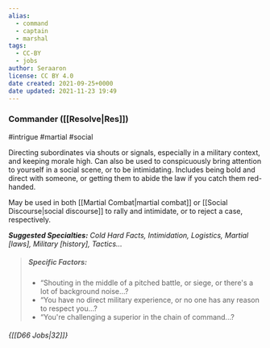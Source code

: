 ```yaml
---
alias:
  - command
  - captain
  - marshal
tags:
  - CC-BY
  - jobs
author: Seraaron
license: CC BY 4.0
date created: 2021-09-25+0000
date updated: 2021-11-23 19:49
---
```


### Commander ([[Resolve|Res]])

#intrigue #martial #social

Directing subordinates via shouts or signals, especially in a military context, and keeping morale high. Can also be used to conspicuously bring attention to yourself in a social scene, or to be intimidating. Includes being bold and direct with someone, or getting them to abide the law if you catch them red-handed.

May be used in both [[Martial Combat|martial combat]] or [[Social Discourse|social discourse]] to rally and intimidate, or to reject a case, respectively.

_**Suggested Specialties:** Cold Hard Facts, Intimidation, Logistics, Martial [laws], Military [history], Tactics..._

> ##### Specific Factors:
>
> - “Shouting in the middle of a pitched battle, or siege, or there's a lot of background noise...?
> - “You have no direct military experience, or no one has any reason to respect you...?
> - “You're challenging a superior in the chain of command...?

###### {[[D66 Jobs|32]]}
